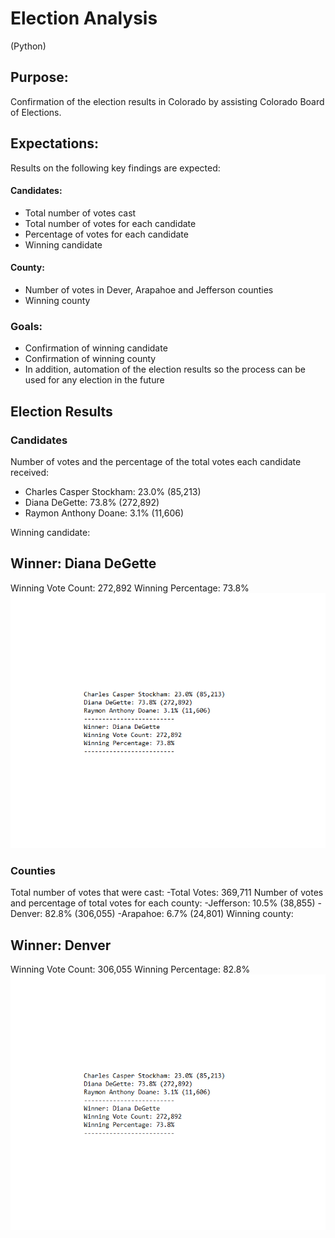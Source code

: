 # Election Analysis
(Python)

## Purpose:
Confirmation of the election results in Colorado by assisting Colorado Board of Elections.
## Expectations:
Results on the following key findings are expected:
#### Candidates:
- Total number of votes cast
- Total number of votes for each candidate
- Percentage of votes for each candidate
- Winning candidate
#### County:
- Number of votes in Dever, Arapahoe and Jefferson counties
- Winning county
### Goals:
- Confirmation of winning candidate 
- Confirmation of winning county
- In addition, automation of the election results so the process can be used for any election in the future

## Election Results
### Candidates
Number of votes and the percentage of the total votes each candidate received:
- Charles Casper Stockham: 23.0% (85,213)
- Diana DeGette: 73.8% (272,892)
- Raymon Anthony Doane: 3.1% (11,606)

Winning candidate:
## Winner: Diana DeGette
Winning Vote Count: 272,892
Winning Percentage: 73.8%
![](Candidates%20election%20results.png)
### Counties
Total number of votes that were cast:
-Total Votes: 369,711
Number of votes and percentage of total votes for each county:
-Jefferson: 10.5% (38,855)
-Denver: 82.8% (306,055)
-Arapahoe: 6.7% (24,801)
Winning county:
## Winner: Denver
Winning Vote Count: 306,055
Winning Percentage: 82.8%
![](Candidates%20election%20results.png)
